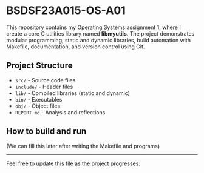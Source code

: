 # BSDSF23A015-OS-A01

This repository contains my Operating Systems assignment 1, where I create a core C utilities library named **libmyutils**. The project demonstrates modular programming, static and dynamic libraries, build automation with Makefile, documentation, and version control using Git.

## Project Structure

- `src/` - Source code files
- `include/` - Header files
- `lib/` - Compiled libraries (static and dynamic)
- `bin/` - Executables
- `obj/` - Object files
- `REPORT.md` - Analysis and reflections

## How to build and run

(We can fill this later after writing the Makefile and programs)

---

Feel free to update this file as the project progresses.
